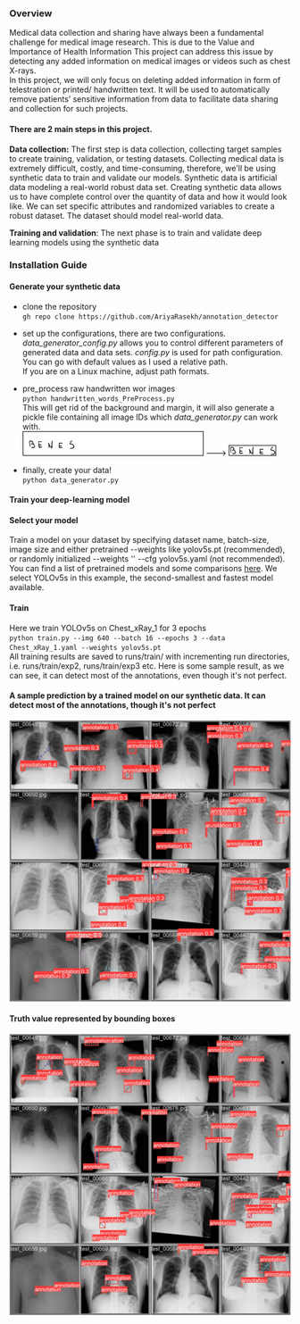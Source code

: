 ### Overview
Medical data collection and sharing have always been a fundamental challenge for medical image research. 
This is due to the Value and Importance of Health Information
This project can address this issue by detecting any added information on medical images or 
videos such as chest X-rays.\
In this project, we will only focus on deleting added information 
in form of telestration or printed/ handwritten text.
It will be used to automatically remove patients’ sensitive information from data to
facilitate data sharing and collection for such projects. 
#### There are 2 main steps in this project.
**Data collection:** The first step is data collection, collecting target samples to create training, 
validation, or testing datasets. 
Collecting medical data is extremely difficult, costly, and
time-consuming, therefore, we'll be using synthetic data to train and validate our models.
Synthetic data is artificial data modeling a real-world robust data set. 
Creating synthetic data allows us to have complete control over the quantity of data and how it would look like. 
We can set specific attributes and randomized variables to create a robust dataset. 
The dataset should model real-world data.

**Training and validation**:
The next phase is to train and validate deep learning models using the synthetic data


### Installation Guide
#### Generate your synthetic data
- clone the repository\
`gh repo clone https://github.com/AriyaRasekh/annotation_detector`

- set up the configurations, there are two configurations. _data_generator_config.py_ allows you to control 
different parameters of generated data and data sets.
_config.py_ is used for path configuration. You can go with default values as I used a relative path.\
If you are on a Linux machine, adjust path formats.
- pre_process raw handwritten wor images\
`python handwritten_words_PreProcess.py`\
  This will get rid of the background and margin, it will also generate a pickle file containing all image IDs which _data_generator.py_ can work with.\
  ![raw_TRAIN_00003.jpg](raw_TRAIN_00003.jpg) --->
  ![TRAIN_00003.jpg](TRAIN_00003.jpg)
- finally, create your data!\
`python data_generator.py`
#### Train your deep-learning model
#### Select your model
Train a model on your dataset by specifying dataset name, batch-size, image size and either pretrained --weights like 
yolov5s.pt (recommended), or randomly initialized --weights '' --cfg yolov5s.yaml (not recommended).\
You can find a list of pretrained models and some comparisons 
[here](https://github.com/ultralytics/yolov5#pretrained-checkpoints). 
We select YOLOv5s in this example, the second-smallest and fastest model available.
#### Train 
Here we train YOLOv5s on Chest_xRay_1 for 3 epochs\
`python train.py --img 640 --batch 16 --epochs 3 --data Chest_xRay_1.yaml --weights yolov5s.pt`\
All training results are saved to runs/train/ with incrementing run directories, i.e. runs/train/exp2, runs/train/exp3 etc.
Here is some sample result, as we can see, it can detect most of the annotations, even though it's not perfect.

#### A sample prediction by a trained model on our synthetic data. It can detect most of the annotations, though it's not perfect
![val_batch2_pred.jpg](val_batch2_pred.jpg)

#### Truth value represented by bounding boxes
![val_batch2_labels.jpg](val_batch2_labels.jpg)
